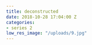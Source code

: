 ```yaml
---
title: deconstructed
date: 2018-10-28 17:04:00 Z
categories:
- series 2
low_res_image: "/uploads/9.jpg"
---
```


